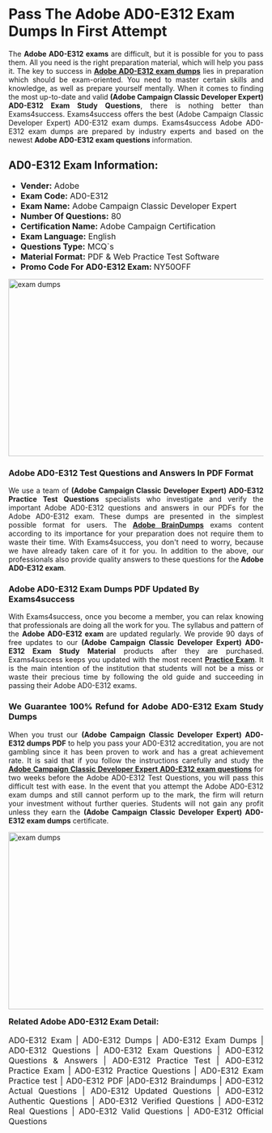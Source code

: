 <h1><strong><strong>Pass The Adobe AD0-E312 Exam Dumps In First Attempt</strong></strong></h1> <p style="text-align:justify">The <strong>Adobe AD0-E312 exams</strong> are difficult, but it is possible for you to pass them. All you need is the right preparation material, which will help you pass it. The key to success in <a href="https://www.exams4success.com/adobe/ad0-e312-pdf-exam-dumps"><strong>Adobe AD0-E312 exam dumps</strong></a> lies in preparation which should be exam-oriented. You need to master certain skills and knowledge, as well as prepare yourself mentally. When it comes to finding the most up-to-date and valid <strong>(Adobe Campaign Classic Developer Expert) AD0-E312 Exam Study Questions</strong>, there is nothing better than Exams4success. Exams4success offers the best (Adobe Campaign Classic Developer Expert) AD0-E312 exam dumps. Exams4success Adobe AD0-E312 exam dumps are prepared by industry experts and based on the newest <strong>Adobe AD0-E312 exam questions</strong> information.</p> <h2><strong><strong>AD0-E312 Exam Information:</strong></strong></h2> <ul> <li><span style="font-size:16px"><strong>Vender:</strong> Adobe</span></li> <li><span style="font-size:16px"><strong>Exam Code:</strong> AD0-E312</span></li> <li><span style="font-size:16px"><strong>Exam Name:</strong> Adobe Campaign Classic Developer Expert</span></li> <li><span style="font-size:16px"><strong>Number Of Questions:</strong> 80</span></li> <li><span style="font-size:16px"><strong>Certification Name:</strong> Adobe Campaign Certification</span></li> <li><span style="font-size:16px"><strong>Exam Language:</strong> English</span></li> <li><span style="font-size:16px"><strong>Questions Type:</strong> MCQ`s</span></li> <li><span style="font-size:16px"><strong>Material Format:</strong> PDF & Web Practice Test Software</span></li> <li><span style="font-size:16px"><strong>Promo Code For AD0-E312 Exam: </strong>NY50OFF</span></li> </ul> <p><a href="https://www.exams4success.com/adobe/ad0-e312-pdf-exam-dumps" rel="no-follow"><img alt="exam dumps" src="https://www.certcollections.com/uploads/content/infrist1.png" style="height:350px; width:750px" /></a></p> <h3><strong>Adobe AD0-E312 Test Questions and Answers In PDF Format</strong></h3> <p style="text-align:justify">We use a team of <strong>(Adobe Campaign Classic Developer Expert) AD0-E312 Practice Test Questions</strong> specialists who investigate and verify the important Adobe AD0-E312 questions and answers in our PDFs for the Adobe AD0-E312 exam. These dumps are presented in the simplest possible format for users. The <a href="https://www.exams4success.com/adobe-exam-dumps"><strong>Adobe BrainDumps</strong></a> exams content according to its importance for your preparation does not require them to waste their time. With Exams4success, you don't need to worry, because we have already taken care of it for you. In addition to the above, our professionals also provide quality answers to these questions for the<strong> Adobe AD0-E312 exam</strong>.</p> <h3><strong> Adobe AD0-E312 Exam Dumps PDF Updated By Exams4success</strong></h3> <p style="text-align:justify">With Exams4success, once you become a member, you can relax knowing that professionals are doing all the work for you. The syllabus and pattern of the <strong>Adobe AD0-E312 exam </strong>are updated regularly. We provide 90 days of free updates to our <strong>(Adobe Campaign Classic Developer Expert) AD0-E312 Exam Study Material</strong> products after they are purchased. Exams4success keeps you updated with the most recent <a href="https://www.exams4success.com/"><strong>Practice Exam</strong></a>. It is the main intention of the institution that students will not be a miss or waste their precious time by following the old guide and succeeding in passing their Adobe AD0-E312 exams.</p> <h3 style="text-align:justify"><strong>We Guarantee 100% Refund for Adobe AD0-E312 Exam Study Dumps</strong></h3> <p style="text-align:justify">When you trust our <strong>(Adobe Campaign Classic Developer Expert) AD0-E312 dumps PDF</strong> to help you pass your AD0-E312 accreditation, you are not gambling since it has been proven to work and has a great achievement rate. It is said that if you follow the instructions carefully and study the <a href="https://www.exams4success.com/adobe/ad0-e312-pdf-exam-dumps"><strong>Adobe Campaign Classic Developer Expert AD0-E312 exam questions</strong></a> for two weeks before the Adobe AD0-E312 Test Questions, you will pass this difficult test with ease. In the event that you attempt the Adobe AD0-E312 exam dumps and still cannot perform up to the mark, the firm will return your investment without further queries. Students will not gain any profit unless they earn the <strong>(Adobe Campaign Classic Developer Expert) AD0-E312 exam dumps</strong> certificate.</p> <p style="text-align:justify"><a href="https://www.exams4success.com/adobe/ad0-e312-pdf-exam-dumps" rel="no-follow"><img alt="exam dumps" src="https://www.certcollections.com/uploads/content/free_demo1.png" style="height:350px; width:750px" /></a></p> <p style="text-align:justify"><span style="font-size:16px"><strong>Related Adobe AD0-E312 Exam Detail:</strong></span><br /> <br /> <span style="font-size:16px">AD0-E312 Exam | AD0-E312 Dumps | AD0-E312 Exam Dumps | AD0-E312 Questions | AD0-E312 Exam Questions | AD0-E312 Questions & Answers | AD0-E312 Practice Test | AD0-E312 Practice Exam | AD0-E312 Practice Questions | AD0-E312 Exam Practice test | AD0-E312 PDF |AD0-E312 Braindumps | AD0-E312 Actual Questions | AD0-E312 Updated Questions | AD0-E312 Authentic Questions | AD0-E312 Verified Questions | AD0-E312 Real Questions | AD0-E312 Valid Questions | AD0-E312 Official Questions</span></p>
